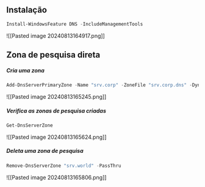 ## Instalação
```powershell
Install-WindowsFeature DNS -IncludeManagementTools
```
![[Pasted image 20240813164917.png]]

## Zona de pesquisa direta

##### Cria uma zona
```powershell
Add-DnsServerPrimaryZone -Name "srv.corp" -ZoneFile "srv.corp.dns" -DynamicUpdate None -PassThru
```
![[Pasted image 20240813165245.png]]

##### Verifica as zonas de pesquisa criadas
```powershell
Get-DnsServerZone
```
![[Pasted image 20240813165624.png]]

##### Deleta uma zona de pesquisa
```powershell
Remove-DnsServerZone "srv.world" -PassThru
```
![[Pasted image 20240813165806.png]]






















